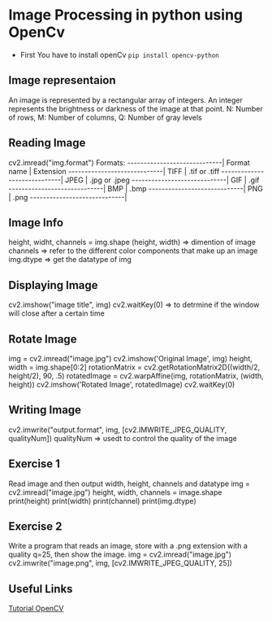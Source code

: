 # Image Processing in python using OpenCv

- First You have to install openCv
  ` pip install opencv-python `

## Image representaion

An image is represented by a rectangular array of integers.
An integer represents the brightness or darkness of the image at that point.
N: Number of rows, M: Number of columns, Q: Number of gray levels

## Reading Image

cv2.imread("img.format")
Formats:
-----------------------------|
Format name | Extension
-----------------------------|
TIFF | .tif or .tiff
-----------------------------|
JPEG | .jpg or .jpeg
-----------------------------|
GIF | .gif
-----------------------------|
BMP | .bmp
-----------------------------|
PNG | .png
-----------------------------|

## Image Info

height, widht, channels = img.shape
(height, width) => dimention of image
channels => refer to the different color components that make up an image
img.dtype => get the datatype of img

## Displaying Image

cv2.imshow("image title", img)
cv2.waitKey(0) => to detrmine if the window will close after a certain time

## Rotate Image

img = cv2.imread("image.jpg")
cv2.imshow('Original Image', img)
height, width = img.shape[0:2]
rotationMatrix = cv2.getRotationMatrix2D((width/2, height/2), 90, .5)
rotatedImage = cv2.warpAffine(img, rotationMatrix, (width, height))
cv2.imshow('Rotated Image', rotatedImage)
cv2.waitKey(0)

## Writing Image

cv2.imwrite("output.format", img, [cv2.IMWRITE_JPEG_QUALITY, qualityNum])
qualityNum => usedt to control the quality of the image

## Exercise 1

Read image and then output width, height, channels and datatype
img = cv2.imread("image.jpg")
height, width, channels = image.shape
print(height)
print(width)
print(channel)
print(img.dtype)

## Exercise 2

Write a program that reads an image, store with a .png extension with a quality q=25, then show the image.
img = cv2.imread("image.jpg")
cv2.imwrite("image.png", img, [cv2.IMWRITE_JPEG_QUALITY, 25])

## Useful Links

<a href="https://likegeeks.com/python-image-processing/#Install_OpenCV">Tutorial OpenCV</a>
